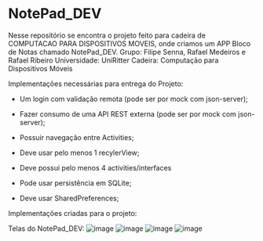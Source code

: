 # NotePad_DEV
Nesse repositório se encontra o projeto feito para cadeira de COMPUTACAO PARA DISPOSITIVOS MOVEIS, onde criamos um APP Bloco de Notas chamado NotePad_DEV.
Grupo: Filipe Senna, Rafael Medeiros e Rafael Ribeiro
Universidade: UniRitter
Cadeira: Computação para Dispositivos Móveis

Implementações necessárias para entrega do Projeto:

- Um login com validação remota (pode ser por mock com json-server);

- Fazer consumo de uma API REST externa (pode ser por mock com json-server);

- Possuir navegação entre Activities;

- Deve usar pelo menos 1 recylerView;

- Deve possui pelo menos 4 activities/interfaces

- Pode usar persistência em SQLite;

- Deve usar SharedPreferences;

Implementações criadas para o projeto:

Telas do NotePad_DEV: 
![image](https://github.com/sennafilipe42/NotePad_DEV/assets/54420330/935ae7e2-f6c2-495b-b708-53dc0041c6f3)
![image](https://github.com/sennafilipe42/NotePad_DEV/assets/54420330/ee0eaa44-33a6-4923-a843-25212786cbc4)
![image](https://github.com/sennafilipe42/NotePad_DEV/assets/54420330/f3ff5ece-657c-4a80-8e95-a2ccb47232c3)
![image](https://github.com/sennafilipe42/NotePad_DEV/assets/54420330/ae1bad44-b870-495b-b80b-992d8c1ada61)


